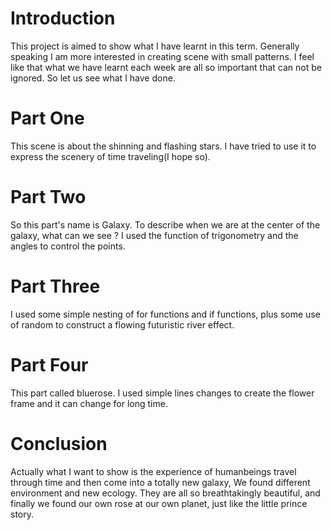 # Introduction
  This project is aimed to show what I have learnt in this term.
  Generally speaking I am more interested in creating scene with small patterns.
  I feel like that what we have learnt each week are all so important that can not be ignored.
  So let us see what I have done.

# Part One
  This scene is about the shinning and flashing stars.
  I have tried to use it to express the scenery of time traveling(I hope so).

# Part Two
  So this part's name is Galaxy.
  To describe when we are at the center of the galaxy, what can we see ?
  I used the function of trigonometry and the angles to control the points.

# Part Three
  I used some simple nesting of for functions and if functions, plus some use of random to construct a flowing futuristic river effect.

# Part Four
  This part called bluerose.
I used simple lines changes to create the flower frame and it can change for long time.

# Conclusion
  Actually what I want to show is the experience of humanbeings travel through time and then come into a totally new galaxy, We found different environment and new ecology. They are all so breathtakingly beautiful, and finally we found our own rose at our own planet, just like the little prince story.



